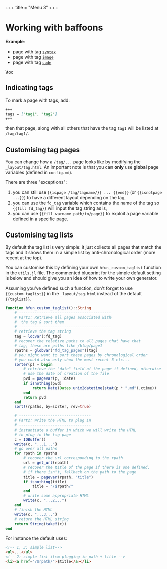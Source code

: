+++
title = "Menu 3"
+++

# Working with baffoons

**Example**:

* page with tag [`syntax`](/tag/syntax/)
* page with tag [`image`](/tag/image/)
* page with tag [`code`](/tag/code/)

\toc

## Indicating tags

To mark a page with tags, add:

```markdown
+++
tags = ["tag1", "tag2"]
+++
```

then that page, along with all others that have the tag `tag1` will be listed at `/tag/tag1/`.

## Customising tag pages

You can change how a `/tag/...` page looks like by modifying the `_layout/tag.html`. An important note is that you can **only** use **global** page variables (defined in `config.md`).

There are three "exceptions":

1. you can still use `{{ispage /tag/tagname/}} ... {{end}}` (or `{{isnotpage ...}}`) to have a different layout depending on the tag,
1. you can use the `fd_tag` variable which contains the  name of the tag so `{{fill fd_tag}}` will input the tag string as is,
1. you can use `{{fill varname path/to/page}}` to exploit a page variable defined in a specific page.

## Customising tag lists

By default the tag list is very simple: it just collects all pages that match the tags and it shows them in a simple list by anti-chronological order (more recent at the top).

You can customise this by defining your own `hfun_custom_taglist` function in the `utils.jl` file. The commented blueprint for the simple default setting is below and should give you an idea of how to  write your own generator.

Assuming you've defined such a function, don't forget to use `{{custom_taglist}}` in the `_layout/tag.html` instead of the default `{{taglist}}`.

```julia
function hfun_custom_taglist()::String
    # -----------------------------------------
    # Part1: Retrieve all pages associated with
    #  the tag & sort them
    # -----------------------------------------
    # retrieve the tag string
    tag = locvar(:fd_tag)
    # recover the relative paths to all pages that have that
    # tag, these are paths like /blog/page1
    rpaths = globvar("fd_tag_pages")[tag]
    # you might want to sort these pages by chronological order
    # you could also only show the most recent 5 etc...
    sorter(p) = begin
        # retrieve the "date" field of the page if defined, otherwise
        # use the date of creation of the file
        pvd = pagevar(p, :date)
        if isnothing(pvd)
            return Date(Dates.unix2datetime(stat(p * ".md").ctime))
        end
        return pvd
    end
    sort!(rpaths, by=sorter, rev=true)

    # --------------------------------
    # Part2: Write the HTML to plug in
    # --------------------------------
    # instantiate a buffer in which we will write the HTML
    # to plug in the tag page
    c = IOBuffer()
    write(c, "...1...")
    # go over all paths
    for rpath in rpaths
        # recover the url corresponding to the rpath
        url = get_url(rpath)
        # recover the title of the page if there is one defined,
        # if there isn't, fallback on the path to the page
        title = pagevar(rpath, "title")
        if isnothing(title)
            title = "/$rpath/"
        end
        # write some appropriate HTML
        write(c, "...2...")
    end
    # finish the HTML
    write(c, "...3...")
    # return the HTML string
    return String(take!(c))
end
```

For instance the default uses:

```html
<!-- 1, 3: simple list-->
<ul>...</ul>
<!-- 2: simple list item plugging in path + title -->
<li><a href="/$rpath/">$title</a></li>
```
